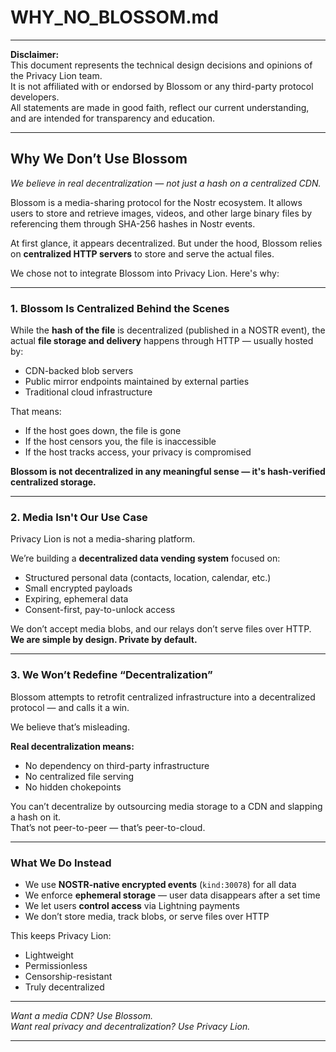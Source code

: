 # WHY_NO_BLOSSOM.md

***

**Disclaimer:**  
This document represents the technical design decisions and opinions of the Privacy Lion team.  
It is not affiliated with or endorsed by Blossom or any third-party protocol developers.  
All statements are made in good faith, reflect our current understanding, and are intended for transparency and education.

***

## Why We Don’t Use Blossom

*We believe in real decentralization — not just a hash on a centralized CDN.*

Blossom is a media-sharing protocol for the Nostr ecosystem. It allows users to store and retrieve images, videos, and other large binary files by referencing them through SHA-256 hashes in Nostr events.

At first glance, it appears decentralized. But under the hood, Blossom relies on **centralized HTTP servers** to store and serve the actual files.

We chose not to integrate Blossom into Privacy Lion. Here's why:

***

### 1. Blossom Is Centralized Behind the Scenes

While the **hash of the file** is decentralized (published in a NOSTR event), the actual **file storage and delivery** happens through HTTP — usually hosted by:

- CDN-backed blob servers
- Public mirror endpoints maintained by external parties
- Traditional cloud infrastructure

That means:

- If the host goes down, the file is gone  
- If the host censors you, the file is inaccessible  
- If the host tracks access, your privacy is compromised  

**Blossom is not decentralized in any meaningful sense — it's hash-verified centralized storage.**

***

### 2. Media Isn't Our Use Case

Privacy Lion is not a media-sharing platform.

We’re building a **decentralized data vending system** focused on:

- Structured personal data (contacts, location, calendar, etc.)  
- Small encrypted payloads  
- Expiring, ephemeral data  
- Consent-first, pay-to-unlock access  

We don’t accept media blobs, and our relays don’t serve files over HTTP.  
**We are simple by design. Private by default.**

***

### 3. We Won’t Redefine “Decentralization”

Blossom attempts to retrofit centralized infrastructure into a decentralized protocol — and calls it a win.

We believe that’s misleading.

**Real decentralization means:**

- No dependency on third-party infrastructure  
- No centralized file serving  
- No hidden chokepoints  

You can’t decentralize by outsourcing media storage to a CDN and slapping a hash on it.  
That’s not peer-to-peer — that’s peer-to-cloud.

***

### What We Do Instead

- We use **NOSTR-native encrypted events** (`kind:30078`) for all data  
- We enforce **ephemeral storage** — user data disappears after a set time  
- We let users **control access** via Lightning payments  
- We don’t store media, track blobs, or serve files over HTTP  

This keeps Privacy Lion:

- Lightweight  
- Permissionless  
- Censorship-resistant  
- Truly decentralized  

***

*Want a media CDN? Use Blossom.*  
*Want real privacy and decentralization? Use Privacy Lion.*

***
